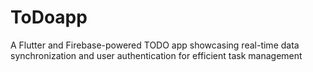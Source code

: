 # ToDoapp
A Flutter and Firebase-powered TODO app showcasing real-time data synchronization and user authentication for efficient task management
